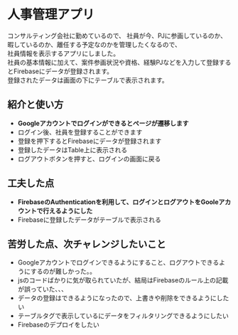 # 人事管理アプリ
コンサルティング会社に勤めているので、
社員が今、PJに参画しているのか、暇しているのか、離任する予定なのかを管理したくなるので、<br>
社員情報を表示するアプリにしました。<br>
社員の基本情報に加えて、案件参画状況や資格、経験PJなどを入力して登録するとFirebaseにデータが登録されます。<br>
登録されたデータは画面の下にテーブルで表示されます。

## 紹介と使い方
- **Googleアカウントでログインができるとページが遷移します**
- ログイン後、社員を登録することができます
- 登録を押下するとFirebaseにデータが登録されます
- 登録したデータはTable上に表示される
- ログアウトボタンを押すと、ログインの画面に戻る

## 工夫した点
- **FirebaseのAuthenticationを利用して、ログインとログアウトをGooleアカウントで行えるようにした**
- Firebaseに登録したデータがテーブルで表示される

## 苦労した点、次チャレンジしたいこと
- Googleアカウントでログインできるようにすること、ログアウトできるようにするのが難しかった。。
- jsのコードばかりに気が取られていたが、結局はFirebaseのルール上の記載が誤っていた、、、
- データの登録はできるようになったので、上書きや削除をできるようにしたい
- テーブルタグで表示しているにデータをフィルタリングできるようにしたい
- Firebaseのデプロイをしたい

